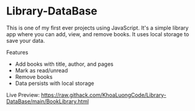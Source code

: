# Library-DataBase

This is one of my first ever projects using JavaScript. It's a simple library app where you can add, view, and remove books. It uses local storage to save your data.

Features

- Add books with title, author, and pages
- Mark as read/unread
- Remove books
- Data persists with local storage

Live Preview: https://raw.githack.com/KhoaLuongCode/Library-DataBase/main/BookLibrary.html
